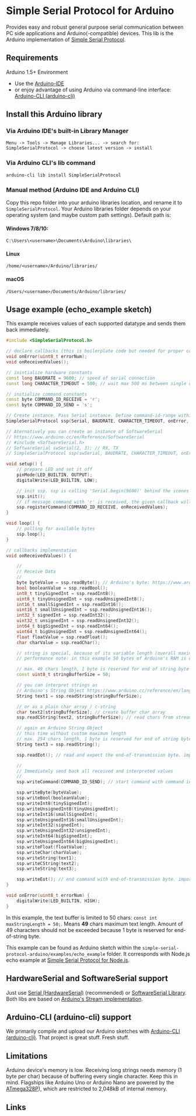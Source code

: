 # Simple Serial Protocol for Arduino
Provides easy and robust general purpose serial communication between PC side applications and 
Arduino(-compatible) devices. This lib is the Arduino implementation of [Simple Serial Protocol].

## Requirements
Arduino 1.5+ Environment
* Use the [Arduino-IDE]
* or enjoy advantage of using Arduino via command-line interface: [Arduino-CLI (arduino-cli)]

## Install this Arduino library
### Via Arduino IDE's built-in Library Manager 
`Menu -> Tools -> Manage Libraries... -> search for: SimpleSerialProtocol -> choose latest version -> install`
### Via Arduino CLI's lib command
`arduino-cli lib install SimpleSerialProtocol`
### Manual method (Arduino IDE and Arduino CLI)
Copy this repo folder into your arduino libraries location, and rename it to `SimpleSerialProtocol`. 
Your Arduino libraries folder depends on your operating system (and maybe custom path settings). Default path is:
#### Windows 7/8/10:
`C:\Users\<username>\Documents\Arduino\libraries\`
#### Linux
`/home/<username>/Arduino/libraries/`
#### macOS
`/Users/<username>/Documents/Arduino/libraries/`

## Usage example (echo_example sketch)
This example receives values of each supported datatype and sends them back immediately. 

```c++
#include <SimpleSerialProtocol.h>

// declare callbacks (this is boilerplate code but needed for proper compilation of the sketch)
void onError(uint8_t errorNum);
void onReceivedValues();

// inintialize hardware constants
const long BAUDRATE = 9600; // speed of serial connection
const long CHARACTER_TIMEOUT = 500; // wait max 500 ms between single chars to be received

// initialize command constants
const byte COMMAND_ID_RECEIVE = 'r';
const byte COMMAND_ID_SEND = 's';

// Create instance. Pass Serial instance. Define command-id-range within Simple Serial Protocol is listening (here: a - z)
SimpleSerialProtocol ssp(Serial, BAUDRATE, CHARACTER_TIMEOUT, onError, 'a', 'z'); // ASCII: 'a' - 'z' (26 byes of RAM is reserved)

// Aternatively you can create an instance of SoftwareSerial
// https://www.arduino.cc/en/Reference/SoftwareSerial
// #include <SoftwareSerial.h>
// SoftwareSerial swSerial(2, 3); // RX, TX
// SimpleSerialProtocol ssp(swSerial, BAUDRATE, CHARACTER_TIMEOUT, onError, 'a', 'z');

void setup() {
    // prepare LED and set it off
    pinMode(LED_BUILTIN, OUTPUT);
    digitalWrite(LED_BUILTIN, LOW);

    // init ssp. ssp is calling 'Serial.begin(9600)' behind the scenes
    ssp.init();
    // if message command with 'r' is received, the given callback will be called
    ssp.registerCommand(COMMAND_ID_RECEIVE, onReceivedValues);
}

void loop() {
    // polling for available bytes
    ssp.loop();
}

// callbacks implementation
void onReceivedValues() {

    //
    // Receive Data
    //
    byte byteValue = ssp.readByte(); // Arduino's byte: https://www.arduino.cc/reference/en/language/variables/data-types/byte/
    bool booleanValue = ssp.readBool();
    int8_t tinySignedInt = ssp.readInt8();
    uint8_t tinyUnsignedInt = ssp.readUnsignedInt8();
    int16_t smallSignedInt = ssp.readInt16();
    uint16_t smallUnsignedInt = ssp.readUnsignedInt16();
    int32_t signedInt = ssp.readInt32();
    uint32_t unsignedInt = ssp.readUnsignedInt32();
    int64_t bigSignedInt = ssp.readInt64();
    uint64_t bigUnsignedInt = ssp.readUnsignedInt64();
    float floatValue = ssp.readFloat();
    char charValue = ssp.readChar();

    // string is special, because of its variable length (overall maximum size is 255, means 254 characters text length)
    // performance note: in this example 50 bytes of Arduino's RAM is used - each time you read a string

    // max. 49 chars length, 1 byte is reserved for end of string byte
    const uint8_t stringBufferSize = 50;

    // you can interpret strings as
    // Arduino's String Object https://www.arduino.cc/reference/en/language/variables/data-types/stringobject/
    String text1 = ssp.readString(stringBufferSize);

    // or as a plain char array / c-string
    char text2[stringBufferSize]; // create buffer char array
    ssp.readCString(text2, stringBufferSize); // read chars from stream, fill buffer

    // again an Arduino String Object
    // this time without custom maximum length
    // max. 254 chars length, 1 byte is reserved for end of string byte
    String text3 = ssp.readString();

    ssp.readEot(); // read and expect the end-of-transmission byte. important, don't forget!

    //
    // Immediately send back all received and interpreted values
    //
    ssp.writeCommand(COMMAND_ID_SEND); // start command with command id

    ssp.writeByte(byteValue);
    ssp.writeBool(booleanValue);
    ssp.writeInt8(tinySignedInt);
    ssp.writeUnsignedInt8(tinyUnsignedInt);
    ssp.writeInt16(smallSignedInt);
    ssp.writeUnsignedInt16(smallUnsignedInt);
    ssp.writeInt32(signedInt);
    ssp.writeUnsignedInt32(unsignedInt);
    ssp.writeInt64(bigSignedInt);
    ssp.writeUnsignedInt64(bigUnsignedInt);
    ssp.writeFloat(floatValue);
    ssp.writeChar(charValue);
    ssp.writeString(text1);
    ssp.writeCString(text2);
    ssp.writeString(text3);

    ssp.writeEot(); // end command with end-of-transmission byte. important, don't forget!
}

void onError(uint8_t errorNum) {
    digitalWrite(LED_BUILTIN, HIGH);
}
```

In this example, the text buffer is limited to 50 chars: `const int maxStringLength = 50;`.
Means **49** chars maximum text length. 
Amount of 49 characters should not be exceeded because 
1 byte is reserved for end-of-string byte.

This example can be found as Arduino sketch within the `simple-serial-protocol-arduino/examples/echo_example` folder.
It corresponds with Node.js echo example at [Simple Serial Protocol for Node.js].

## HardwareSerial and SoftwareSerial support
Just use [Serial (HardwareSerial)] (recommended) or [SoftwareSerial Library].
Both libs are based on [Arduino's Stream implementation].

## Arduino-CLI (arduino-cli) support 
We primarily compile and upload our Arduino sketches with [Arduino-CLI (arduino-cli)].
That project is great stuff. Fresh stuff.

## Limitations
Arduino device's memory is low.
Receiving long strings needs memory (1 byte per char) because of buffering every single character. 
Keep this in mind.
Flagships like Arduino Uno or Arduino Nano are powered by the [ATmega328P]), 
which are restricted to 2,048kB of internal memory. 

## Links
[Simple Serial Protocol]:https://github.com/yesbotics/simple-serial-protocol-docs
[Simple Serial Protocol for Node.js]:https://github.com/yesbotics/simple-serial-protocol-node
[Serial (HardwareSerial)]:https://www.arduino.cc/reference/en/language/functions/communication/serial/
[SoftwareSerial Library]:https://www.arduino.cc/en/Reference/SoftwareSerial
[Arduino's Stream implementation]:https://www.arduino.cc/reference/en/language/functions/communication/stream/
[Arduino-IDE]:https://www.arduino.cc/en/main/software
[Arduino-CLI (arduino-cli)]:https://github.com/arduino/arduino-cli
[ATmega328P]:https://www.microchip.com/wwwproducts/en/ATmega328p
